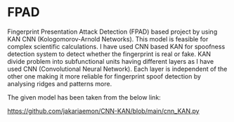 # FPAD
Fingerprint Presentation Attack Detection (FPAD) based project by using KAN CNN (Kologomorov-Arnold Networks). This model is feasible for complex scientific calculations. I have used CNN based KAN for spoofness detection system to detect whether the fingerprint is real or fake. KAN divide problem into subfunctional units having different layers as I have used CNN (Convolutional Neural Network). Each layer is independent of the other one making it more reliable for fingerprint spoof detection by analysing ridges and patterns more.

The given model has been taken from the below link: 

https://github.com/jakariaemon/CNN-KAN/blob/main/cnn_KAN.py
